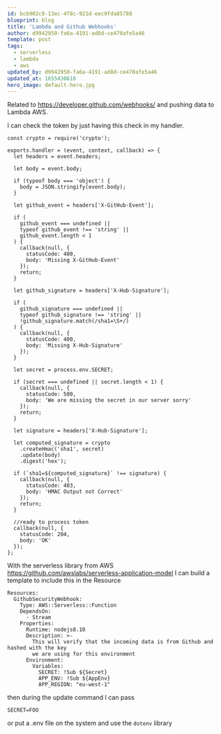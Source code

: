 ```yaml
---
id: bcb902c8-13ec-4f8c-921d-eec9fda85788
blueprint: blog
title: 'Lambda and Github Webhooks'
author: d9942950-fa6a-4191-ad8d-ce470afe5a46
template: post
tags:
  - serverless
  - lambda
  - aws
updated_by: d9942950-fa6a-4191-ad8d-ce470afe5a46
updated_at: 1655430618
hero_image: default-hero.jpg
---
```

Related to https://developer.github.com/webhooks/ and pushing data to Lambda AWS.

I can check the token by just having this check in my handler.

```
const crypto = require('crypto');

exports.handler = (event, context, callback) => {
  let headers = event.headers;

  let body = event.body;

  if (typeof body === 'object') {
    body = JSON.stringify(event.body);
  }

  let github_event = headers['X-GitHub-Event'];

  if (
    github_event === undefined ||
    typeof github_event !== 'string' ||
    github_event.length < 1
  ) {
    callback(null, {
      statusCode: 400,
      body: 'Missing X-GitHub-Event'
    });
    return;
  }

  let github_signature = headers['X-Hub-Signature'];

  if (
    github_signature === undefined ||
    typeof github_signature !== 'string' ||
    !github_signature.match(/sha1=\S+/)
  ) {
    callback(null, {
      statusCode: 400,
      body: 'Missing X-Hub-Signature'
    });
  }

  let secret = process.env.SECRET;

  if (secret === undefined || secret.length < 1) {
    callback(null, {
      statusCode: 500,
      body: 'We are missing the secret in our server sorry'
    });
    return;
  }

  let signature = headers['X-Hub-Signature'];

  let computed_signature = crypto
    .createHmac('sha1', secret)
    .update(body)
    .digest('hex');

  if (`sha1=${computed_signature}` !== signature) {
    callback(null, {
      statusCode: 403,
      body: 'HMAC Output not Correct'
    });
    return;
  }

  //ready to process token
  callback(null, {
    statusCode: 204,
    body: 'OK'
  });
};
```

With the serverless library from AWS https://github.com/awslabs/serverless-application-model I can build a template to include this in the Resource

```
Resources:
  GithubSecurityWebhook:
    Type: AWS::Serverless::Function
    DependsOn:
      - Stream
    Properties:
      Runtime: nodejs8.10
      Description: >-
        This will verify that the incoming data is from Github and hashed with the key
        we are using for this environment
      Environment:
        Variables:
          SECRET: !Sub ${Secret}
          APP_ENV: !Sub ${AppEnv}
          APP_REGION: "eu-west-1"
```

then during the update command I can pass 

```
SECRET=FOO
```
or put a .env file on the system and use the `dotenv` library
